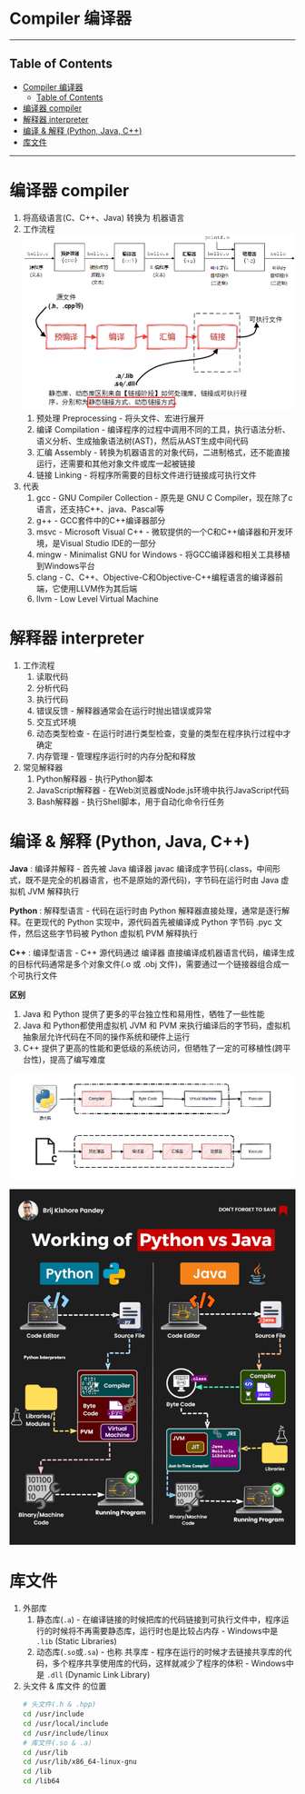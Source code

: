 # Compiler 编译器

---
## Table of Contents

- [Compiler 编译器](#compiler-编译器)
  - [Table of Contents](#table-of-contents)
- [编译器 compiler](#编译器-compiler)
- [解释器 interpreter](#解释器-interpreter)
- [编译 \& 解释 (Python, Java, C++)](#编译--解释-python-java-c)
- [库文件](#库文件)

---



# 编译器 compiler

1. 将高级语言(C、C++、Java) 转换为 机器语言
2. 工作流程
   ![](Pics/compiler001.png)
   ![](Pics/compiler002.png)
   1. 预处理 Preprocessing - 将头文件、宏进行展开
   2. 编译 Compilation - 编译程序的过程中调用不同的工具，执行语法分析、语义分析、生成抽象语法树(AST)，然后从AST生成中间代码
   3. 汇编 Assembly - 转换为机器语言的对象代码，二进制格式，还不能直接运行，还需要和其他对象文件或库一起被链接
   4. 链接 Linking - 将程序所需要的目标文件进行链接成可执行文件
3. 代表
   1. gcc - GNU Compiler Collection - 原先是 GNU C Compiler，现在除了c语言，还支持C++、java、Pascal等
   2. g++ - GCC套件中的C++编译器部分
   3. msvc - Microsoft Visual C++ - 微软提供的一个C和C++编译器和开发环境，是Visual Studio IDE的一部分
   4. mingw - Minimalist GNU for Windows - 将GCC编译器和相关工具移植到Windows平台
   5. clang - C、C++、Objective-C和Objective-C++编程语言的编译器前端，它使用LLVM作为其后端
   6. llvm - Low Level Virtual Machine


# 解释器 interpreter

1. 工作流程
   1. 读取代码
   2. 分析代码
   3. 执行代码
   4. 错误反馈 - 解释器通常会在运行时抛出错误或异常
   5. 交互式环境
   6. 动态类型检查 - 在运行时进行类型检查，变量的类型在程序执行过程中才确定
   7. 内存管理 - 管理程序运行时的内存分配和释放
2. 常见解释器
   1. Python解释器 - 执行Python脚本
   2. JavaScript解释器 - 在Web浏览器或Node.js环境中执行JavaScript代码
   3. Bash解释器 - 执行Shell脚本，用于自动化命令行任务

# 编译 & 解释 (Python, Java, C++)

**Java** : 编译并解释 - 首先被 Java 编译器 javac 编译成字节码(.class，中间形式，既不是完全的机器语言，也不是原始的源代码)，字节码在运行时由 Java 虚拟机 JVM 解释执行


**Python** : 解释型语言 - 代码在运行时由 Python 解释器直接处理，通常是逐行解释。在更现代的 Python 实现中，源代码首先被编译成 Python 字节码 .pyc 文件，然后这些字节码被 Python 虚拟机 PVM 解释执行


**C++** : 编译型语言 - C++ 源代码通过 编译器 直接编译成机器语言代码，编译生成的目标代码通常是多个对象文件(.o 或 .obj 文件)，需要通过一个链接器组合成一个可执行文件

**区别**
1. Java 和 Python 提供了更多的平台独立性和易用性，牺牲了一些性能
2. Java 和 Python都使用虚拟机 JVM 和 PVM 来执行编译后的字节码，虚拟机抽象层允许代码在不同的操作系统和硬件上运行
3. C++ 提供了更高的性能和更低级的系统访问，但牺牲了一定的可移植性(跨平台性)，提高了编写难度

![](Pics/compiler003.png)

![](Pics/complier004.gif)

# 库文件

1. 外部库
   1. 静态库(`.a`) - 在编译链接的时候把库的代码链接到可执行文件中，程序运行的时候将不再需要静态库，运行时也是比较占内存 - Windows中是 `.lib` (Static Libraries)
   2. 动态库(`.so`或`.sa`) - 也称 共享库 - 程序在运行的时候才去链接共享库的代码，多个程序共享使用库的代码，这样就减少了程序的体积 - Windows中是 `.dll` (Dynamic Link Library)
2. 头文件 & 库文件 的位置
   ```bash
   # 头文件(.h & .hpp)
   cd /usr/include
   cd /usr/local/include
   cd /usr/include/linux
   # 库文件(.so & .a)
   cd /usr/lib
   cd /usr/lib/x86_64-linux-gnu
   cd /lib
   cd /lib64
   ```
